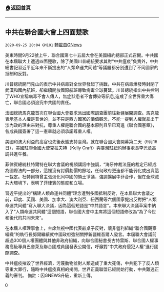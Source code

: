 ###  [:house:返回首頁](https://github.com/ourhimalayas/txt)
---

## 中共在聯合國大會上四面楚歌
`2020-09-25 20:04 GM101` [轉載自GNews](https://gnews.org/zh-hant/382902/)

美東時間9月22號上午，聯合國第七十五屆大會在美國紐約總部正式召開。中共國在本屆聯大上遭遇四面楚歌，除了美國川普總統要求其對“中共瘟疫”負責外，中共總書記習近平近年來不斷提出的“人類命運共同體”等議題都分別遭到了不同國家的抵制和反對。

川普總統開門見山的表示中共病毒對全世界發起了挑戰，中共在病毒爆發時封閉了武漢和國內航班，卻繼續開放國際航班導致病毒全球蔓延。川普總統指出中共控制了WHO宣稱病毒不會人傳人，無症狀患者不會傳染等訊息,造成了全世界重大傷亡，聯合國必須追究中共國的責任。

法國總統馬克龍首次在聯合國大會要求派出國際調查團前往新疆展開調查。馬克龍表示基本人權是普世的，並不只是西方國家的價值觀念，不能一提到人權就拿出干涉內政的理由來對抗，尊重人權是聯合國的基本原則且早已寫進《聯合國憲章》，各成員國簽署了這一憲章就必須承諾尊重人權。

美國和澳大利亞的高官也先後表態支持臺灣。就在聯合國大會開幕第二天（9月16日），美國駐聯合國大使克拉夫特（Kelly Craft）與臺灣駐紐約辦事處長李光章高調共進午餐。

菲律賓總統杜特爾特在聯大會議的視頻講話中強調，“海牙仲裁法庭的裁定已經成為國際法的一部分，這裡沒有討價劃價的餘地，任何政府更迭都不能弱化或出賣這一裁定。杜特爾特曾主張淡化同中國的領土爭議，強調擴展中菲合作，但在全球滅共大環境下，表明了菲律賓的態度和立場。

習近平提出的“構建人類命運共同體”理念遭到多國抵制反對，在本屆聯大會議之前，印度、英國、美國、加拿大、澳大利亞、紐西蘭等六個國家提出反對把“人類命運共同體”寫入聯大決議，因為這個短語是“中共語言”。本來聯大決議草案中納入了“人類命運共同體”這個短語，聯合國大會中主席將這個短語修改為“為了今世和後代的共同未來”。

在本屆人權理事會上，主席無視中國代表敲桌子反對，讓非營利組織“聯合國觀察組織”的執行長努爾繼續就中國政府強制關押新疆維吾爾人發言。本屆聯大會議前超過300個人權團體與其他非政府組織，向聯合國秘書長古特雷斯、聯合國人權事務高級專員巴舍萊及聯合國成員國發表公開信，呼籲對“中共政府侵犯人權”進行國際調查。

中共瘟疫摧毀了世界經濟，污蔑動物並對人類造成了重大死傷，中共犯下了反人類等重大罪行，隨時中共瘟疫真相的揭開，世界正義聯盟已經開始行動，中共難逃正義的審判。 備註：因GNEWS升級，重新上傳。

0
